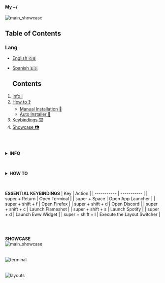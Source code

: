 #### My ~/

![main_showcase](https://i.imgur.com/ctbMQCb.png)

## Table of Contents
  
  ### Lang 
  - [English 🇬🇧]()
  - [Spanish 🇪🇸]()
  
    ## Contents
  
  1. [Info ℹ️](#info)
  2. [How to ❓](#howto)
     * [Manual Installation 🤙](#manual)
     * [Auto Installer 🚗](#auto)
  3. [Keybindings ⌨️](keys)
  4. [Showcase 📷](showcase)


<br>
<br>

<a name="info"></a>
<details>
  <summary><strong>INFO</strong></summary>
    
    1. THE INFO
    * OS: Arch Linux
    * WM: Bspwm
    * SHELL: Fish
    * COMPOSITOR: Picom ( Jonaburg fork )
    * STATUS BAR: Polybar
    * APP LAUNCHER: Rofi
    * TERMINAL: Kitty
    * LAYOUT MANAGER: ( Bsp-layout) https://github.com/phenax/bsp-layout
</details>

<br>
<br>

<a name="howto"></a>
<details>
  <summary><strong>HOW TO</strong></summary>
  <details>
    <summary><strong>Manual Installation</strong></summary>
    <a name="manual"></a>
  
      1. DEPENDENCIES AND UTILIES
      paru -S kitty polybar bspwm sxhkd rofi nitrogen feh brightnessctl light nerd-fonts-complete picom-jonaburg-git bsp-layout python3 python-dbus
    
      2. COPY CONFIG
       CLONE REPOSITORIE: git clone https://github.com/Bleyom/dotfiles
       ENTER TO DIRECTORY: cd dotfiles
       CREATE DIRECTORIES IF DOESN'T EXIST: mkdir -p $HOME/.local/bin/
       COPY THE SCRIPTS AND BINARIES TO DIRECTORIE: cp ./bin/* ~/.local/bin/
       GIVE EXECUTION PERMISSIONS TO SCRIPTS/BINARIES: chmod +x ./$HOME/.local/bin/*
       COPY THE CONFIG: cp -r ./configs/* ~/.config/
       GIVE EXECUTION PERMISSIONS TO SOME FILES: 
       chmod +x ~/.config/polybar/launch.sh
       chmod +x ~/.config/bspwm/bspwmrc
       chmod +x ~/.config/polybar/scripts/*
   </details>
      <details>
        <summary><strong>Auto Installer</strong></summary>
        <a name="auto"></a>
      1. Working in that ⚗️
</details>

  </details>
  
  <br>
  <br>
  
 <strong>ESSENTIAL KEYBINDINGS</strong>
 <a name="keys"></a>
  | Key         | Action      |
  | ----------- | ----------- |
  | super + Return | Open Terminal      |
  | super + Space | Open App Launcher |
  | super + shift + f   | Open Firefox  |
  | super + shift + d | Open Discord |
  | super + shift + c | Launch Flameshot |
  | super + shift + s | Launch Spotify |
  | super + d | Launch Eww Widget  |
  | super + shift + l | Execute the Layout Switcher |

<br>
<br>


<strong>SHOWCASE</strong>
<a name="showcase"></a>
<br>
![main_showcase](https://i.imgur.com/ctbMQCb.png)
<br>
<br>
<br>
![terminal](https://i.imgur.com/UJp51p0.png)
<br>
<br>
<br>
![layouts](https://i.imgur.com/kIeBuHX.png)
<br>
  
